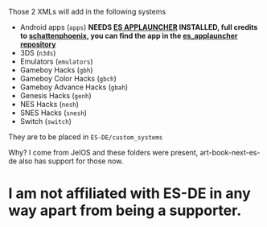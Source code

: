 Those 2 XMLs will add in the following systems
- Android apps (`apps`) **NEEDS [ES APPLAUNCHER](https://github.com/schattenphoenix/es_applauncher/releases/latest/download/es_launcher.apk
) INSTALLED, full credits to [schattenphoenix](https://github.com/schattenphoenix), you can find the app in the [es_applauncher repository](https://github.com/schattenphoenix/es_applauncher)**
- 3DS (`n3ds`)
- Emulators (`emulators`)
- Gameboy Hacks (`gbh`)
- Gameboy Color Hacks (`gbch`)
- Gameboy Advance Hacks (`gbah`)
- Genesis Hacks (`genh`)
- NES Hacks (`nesh`)
- SNES Hacks (`snesh`)
- Switch (`switch`)

They are to be placed in `ES-DE/custom_systems`


Why? I come from JelOS and these folders were present, art-book-next-es-de also has support for those now.


# I am not affiliated with ES-DE in any way apart from being a supporter.
